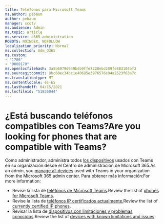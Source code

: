 ```yaml
---
title: Teléfonos para Microsoft Teams
ms.author: pebaum
author: pebaum
manager: scotv
ms.audience: Admin
ms.topic: article
ms.service: o365-administration
ROBOTS: NOINDEX, NOFOLLOW
localization_priority: Normal
ms.collection: Adm_O365
ms.custom:
- "1786"
- "9000170"
ms.openlocfilehash: 3a8b6979d949bdb9ffe7228ebd289fe883104bf3
ms.sourcegitcommit: 8bc60ec34bc1e40685e3976576e04a2623f63a7c
ms.translationtype: MT
ms.contentlocale: es-ES
ms.lasthandoff: 04/15/2021
ms.locfileid: "51836044"
---
```

# <a name="are-you-looking-for-phones-that-are-compatible-with-teams"></a><span data-ttu-id="15973-102">¿Está buscando teléfonos compatibles con Teams?</span><span class="sxs-lookup"><span data-stu-id="15973-102">Are you looking for phones that are compatible with Teams?</span></span>

<span data-ttu-id="15973-103">Como administrador, administra todos [los dispositivos](https://docs.microsoft.com/microsoftteams/device-management) usados con Teams en su organización desde el Centro de administración de Microsoft 365.</span><span class="sxs-lookup"><span data-stu-id="15973-103">As an admin, you [manage all devices](https://docs.microsoft.com/microsoftteams/device-management) used with Teams in your organization from the Microsoft 365 admin center.</span></span> <span data-ttu-id="15973-104">Para obtener más información:</span><span class="sxs-lookup"><span data-stu-id="15973-104">For more information:</span></span> 

- <span data-ttu-id="15973-105">Revise la lista de [teléfonos de Microsoft Teams](https://docs.microsoft.com/microsoftteams/phones-for-teams).</span><span class="sxs-lookup"><span data-stu-id="15973-105">Review the list of [phones for Microsoft Teams](https://docs.microsoft.com/microsoftteams/phones-for-teams).</span></span> 
- <span data-ttu-id="15973-106">Revise la lista de [teléfonos IP certificados actualmente.](https://docs.microsoft.com/microsoftteams/teams-ip-phones#currently-certified-ip-phones)</span><span class="sxs-lookup"><span data-stu-id="15973-106">Review the list of [currently certified IP phones](https://docs.microsoft.com/microsoftteams/teams-ip-phones#currently-certified-ip-phones).</span></span> 
- <span data-ttu-id="15973-107">Revisar la lista de [dispositivos con limitaciones y problemas conocidos](https://support.office.com/article/control-calls-using-a-headset-in-teams-65d6e104-444d-4013-b8c2-f11317dd69a8).</span><span class="sxs-lookup"><span data-stu-id="15973-107">Review the list of [devices with known limitations and issues](https://support.office.com/article/control-calls-using-a-headset-in-teams-65d6e104-444d-4013-b8c2-f11317dd69a8).</span></span> 